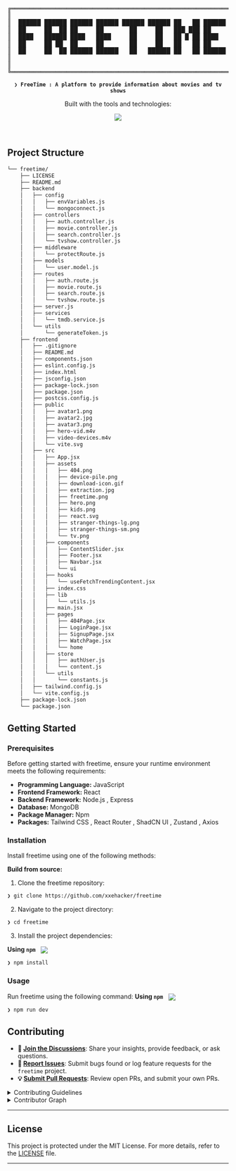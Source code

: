 <div align="center">
<pre>
╔═════════════════════════════════════════════════════════════╗
║                                                             ║
║  ██████ ██████ ██████ ██████ ██████ ██████ ██   ██ ██████   ║
║  ██     ██  ██ ██     ██       ██     ██   ███ ███ ██       ║
║  ████   ██████ ████   ████     ██     ██   ██ █ ██ ████     ║
║  ██     ██ ██  ██     ██       ██     ██   ██   ██ ██       ║
║  ██     ██  ██ ██████ ██████   ██   ██████ ██   ██ ██████   ║
║                                                             ║
║                                                             ║
╚═════════════════════════════════════════════════════════════╝
</pre>
</div>
<p align="center">
	<b><code>❯ FreeTime : A platform to provide information about movies and tv shows</code></b>
</p>
<p align="center">
	<!-- Shields.io badges disabled, using skill icons. --></p>
<p align="center">Built with the tools and technologies:</p>
<p align="center">
	<a href="https://skillicons.dev">
		<img src="https://skillicons.dev/icons?i=html,tailwind,express,nodejs,mongodb,react,javascript">
	</a></p>
<br>

##  Project Structure

```sh
└── freetime/
    ├── LICENSE
    ├── README.md
    ├── backend
    │   ├── config
    │   │   ├── envVariables.js
    │   │   └── mongoconnect.js
    │   ├── controllers
    │   │   ├── auth.controller.js
    │   │   ├── movie.controller.js
    │   │   ├── search.controller.js
    │   │   └── tvshow.controller.js
    │   ├── middleware
    │   │   └── protectRoute.js
    │   ├── models
    │   │   └── user.model.js
    │   ├── routes
    │   │   ├── auth.route.js
    │   │   ├── movie.route.js
    │   │   ├── search.route.js
    │   │   └── tvshow.route.js
    │   ├── server.js
    │   ├── services
    │   │   └── tmdb.service.js
    │   └── utils
    │       └── generateToken.js
    ├── frontend
    │   ├── .gitignore
    │   ├── README.md
    │   ├── components.json
    │   ├── eslint.config.js
    │   ├── index.html
    │   ├── jsconfig.json
    │   ├── package-lock.json
    │   ├── package.json
    │   ├── postcss.config.js
    │   ├── public
    │   │   ├── avatar1.png
    │   │   ├── avatar2.jpg
    │   │   ├── avatar3.png
    │   │   ├── hero-vid.m4v
    │   │   ├── video-devices.m4v
    │   │   └── vite.svg
    │   ├── src
    │   │   ├── App.jsx
    │   │   ├── assets
    │   │   │   ├── 404.png
    │   │   │   ├── device-pile.png
    │   │   │   ├── download-icon.gif
    │   │   │   ├── extraction.jpg
    │   │   │   ├── freetime.png
    │   │   │   ├── hero.png
    │   │   │   ├── kids.png
    │   │   │   ├── react.svg
    │   │   │   ├── stranger-things-lg.png
    │   │   │   ├── stranger-things-sm.png
    │   │   │   └── tv.png
    │   │   ├── components
    │   │   │   ├── ContentSlider.jsx
    │   │   │   ├── Footer.jsx
    │   │   │   ├── Navbar.jsx
    │   │   │   └── ui
    │   │   ├── hooks
    │   │   │   └── useFetchTrendingContent.jsx
    │   │   ├── index.css
    │   │   ├── lib
    │   │   │   └── utils.js
    │   │   ├── main.jsx
    │   │   ├── pages
    │   │   │   ├── 404Page.jsx
    │   │   │   ├── LoginPage.jsx
    │   │   │   ├── SignupPage.jsx
    │   │   │   ├── WatchPage.jsx
    │   │   │   └── home
    │   │   ├── store
    │   │   │   ├── authUser.js
    │   │   │   └── content.js
    │   │   └── utils
    │   │       └── constants.js
    │   ├── tailwind.config.js
    │   └── vite.config.js
    ├── package-lock.json
    └── package.json
```

##  Getting Started

###  Prerequisites

Before getting started with freetime, ensure your runtime environment meets the following requirements:

- **Programming Language:** JavaScript
- **Frontend Framework:** React 
- **Backend Framework:** Node.js , Express
- **Database:** MongoDB
- **Package Manager:** Npm
- **Packages:** Tailwind CSS , React Router , ShadCN UI , Zustand , Axios


###  Installation

Install freetime using one of the following methods:

**Build from source:**

1. Clone the freetime repository:
```sh
❯ git clone https://github.com/xxehacker/freetime
```

2. Navigate to the project directory:
```sh
❯ cd freetime
```

3. Install the project dependencies:


**Using `npm`** &nbsp; [<img align="center" src="https://img.shields.io/badge/npm-CB3837.svg?style={badge_style}&logo=npm&logoColor=white" />](https://www.npmjs.com/)

```sh
❯ npm install
```




###  Usage
Run freetime using the following command:
**Using `npm`** &nbsp; [<img align="center" src="https://img.shields.io/badge/npm-CB3837.svg?style={badge_style}&logo=npm&logoColor=white" />](https://www.npmjs.com/)

```sh
❯ npm run dev
```

##  Contributing

- **💬 [Join the Discussions](https://github.com/xxehacker/freetime/discussions)**: Share your insights, provide feedback, or ask questions.
- **🐛 [Report Issues](https://github.com/xxehacker/freetime/issues)**: Submit bugs found or log feature requests for the `freetime` project.
- **💡 [Submit Pull Requests](https://github.com/xxehacker/freetime/blob/main/CONTRIBUTING.md)**: Review open PRs, and submit your own PRs.

<details closed>
<summary>Contributing Guidelines</summary>

1. **Fork the Repository**: Start by forking the project repository to your github account.
2. **Clone Locally**: Clone the forked repository to your local machine using a git client.
   ```sh
   git clone https://github.com/xxehacker/freetime
   ```
3. **Create a New Branch**: Always work on a new branch, giving it a descriptive name.
   ```sh
   git checkout -b new-feature-x
   ```
4. **Make Your Changes**: Develop and test your changes locally.
5. **Commit Your Changes**: Commit with a clear message describing your updates.
   ```sh
   git commit -m 'Implemented new feature x.'
   ```
6. **Push to github**: Push the changes to your forked repository.
   ```sh
   git push origin new-feature-x
   ```
7. **Submit a Pull Request**: Create a PR against the original project repository. Clearly describe the changes and their motivations.
8. **Review**: Once your PR is reviewed and approved, it will be merged into the main branch. Congratulations on your contribution!
</details>

<details closed>
<summary>Contributor Graph</summary>
<br>
<p align="left">
   <a href="https://github.com{/xxehacker/freetime/}graphs/contributors">
      <img src="https://contrib.rocks/image?repo=xxehacker/freetime">
   </a>
</p>
</details>

---

##  License

This project is protected under the MIT License. For more details, refer to the [LICENSE](https://github.com/xxehacker/freetime/blob/main/LICENSE) file.

---